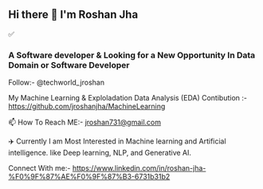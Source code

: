 ## Hi there 👋 I'm Roshan Jha

✅<h3> A Software developer & Looking for a New Opportunity In Data Domain or Software Developer </h3>
                                                                                                          
 Follow:- @techworld_jroshan

 My Machine Learning & Exploladation Data Analysis (EDA) Contibution :- https://github.com/jroshanjha/MachineLearning
 
 📫 How To Reach ME:- jroshan731@gmail.com 

 ✈️ Currently I am Most Interested in Machine learning and Artificial intelligence. like Deep learning, NLP, and Generative AI. 

 Connect With me:- https://www.linkedin.com/in/roshan-jha-%F0%9F%87%AE%F0%9F%87%B3-6731b31b2

<!--
**jroshanjha/jroshanjha** is a ✨ _special_ ✨ repository because its `README.md` (this file) appears on your GitHub profile.

Here are some ideas to get you started:

- 🔭 I’m currently working on ...
- 🌱 I’m currently learning ...
- 👯 I’m looking to collaborate on ...
- 🤔 I’m looking for help with ...
- 💬 Ask me about ...
- 📫 How to reach me: ...
- 😄 Pronouns: ...
- ⚡ Fun fact: ...
-->
